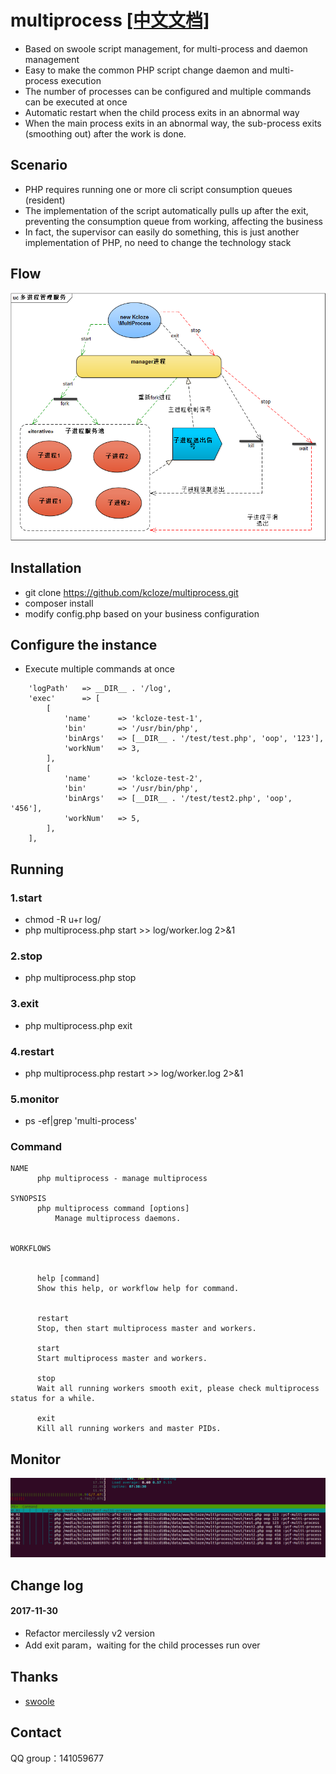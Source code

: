 # multiprocess [[中文文档]](README.md)

* Based on swoole script management, for multi-process and daemon management
* Easy to make the common PHP script change daemon and multi-process execution
* The number of processes can be configured and multiple commands can be executed at once
* Automatic restart when the child process exits in an abnormal way
* When the main process exits in an abnormal way, the sub-process exits (smoothing out) after the work is done.



## Scenario

* PHP requires running one or more cli script consumption queues (resident)
* The implementation of the script automatically pulls up after the exit, preventing the consumption queue from working, affecting the business
* In fact, the supervisor can easily do something, this is just another implementation of PHP, no need to change the technology stack

## Flow
![流程图](flow.png)


## Installation
* git clone https://github.com/kcloze/multiprocess.git
* composer install
* modify config.php based on your business configuration


## Configure the instance
* Execute multiple commands at once
```
    'logPath'   => __DIR__ . '/log',
    'exec'      => [
        [
            'name'      => 'kcloze-test-1',
            'bin'       => '/usr/bin/php',
            'binArgs'   => [__DIR__ . '/test/test.php', 'oop', '123'],
            'workNum'   => 3,
        ],
        [
            'name'      => 'kcloze-test-2',
            'bin'       => '/usr/bin/php',
            'binArgs'   => [__DIR__ . '/test/test2.php', 'oop', '456'],
            'workNum'   => 5,
        ],
    ],

```
## Running

### 1.start
* chmod -R u+r log/
* php multiprocess.php start >> log/worker.log 2>&1
### 2.stop
* php multiprocess.php stop
### 3.exit
* php multiprocess.php exit
### 4.restart
* php multiprocess.php restart >> log/worker.log 2>&1
### 5.monitor
* ps -ef|grep 'multi-process'

### Command
```
NAME
      php multiprocess - manage multiprocess

SYNOPSIS
      php multiprocess command [options]
          Manage multiprocess daemons.


WORKFLOWS


      help [command]
      Show this help, or workflow help for command.


      restart
      Stop, then start multiprocess master and workers.

      start
      Start multiprocess master and workers.

      stop
      Wait all running workers smooth exit, please check multiprocess status for a while.

      exit
      Kill all running workers and master PIDs.

```



## Monitor

![monitor img](monitor.png)

## Change log

#### 2017-11-30
* Refactor mercilessly v2 version 
* Add exit param，waiting for the child processes run over


## Thanks

* [swoole](http://www.swoole.com/)

## Contact

QQ group：141059677

